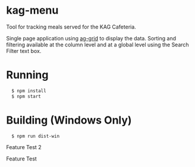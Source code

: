 # kag-menu
Tool for tracking meals served for the KAG Cafeteria.

Single page application using [ag-grid](https://www.npmjs.com/package/ag-grid) to display the data.
Sorting and filtering available at the column level and at a global level using the Search Filter text box.

Running
===============
```sh
  $ npm install
  $ npm start
```

Building (Windows Only)
===============
```sh
  $ npm run dist-win
```

Feature Test 2

Feature Test
